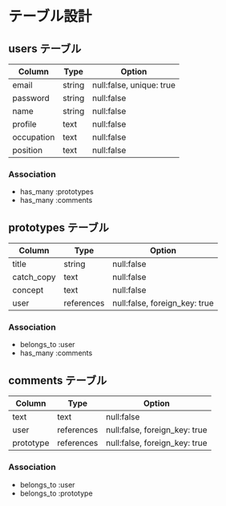 # テーブル設計

## users テーブル

| Column     | Type      | Option                          |                  
| ---------- | -------   | ------------------------------- |
| email      | string    | null:false, unique: true        |              
| password   | string    | null:false                      |
| name       | string    | null:false                      |
| profile    | text      | null:false                      |
| occupation | text      | null:false                      |
| position   | text      | null:false                      |

### Association

- has_many :prototypes
- has_many :comments

 ## prototypes テーブル

| Column     | Type       | Option                         |
| ---------- | ---------- | ------------------------------ |
| title      | string     | null:false                     |
| catch_copy | text       | null:false                     |
| concept    | text       | null:false                     |
| user       | references | null:false, foreign_key: true  |

### Association

- belongs_to :user
- has_many   :comments

 ## comments テーブル

| Column     | Type       | Option                         |
| ---------- | ---------- | ------------------------------ |
| text       | text       | null:false                     |
| user       | references | null:false, foreign_key: true  |
| prototype  | references | null:false, foreign_key: true  | 

### Association

- belongs_to :user
- belongs_to :prototype


